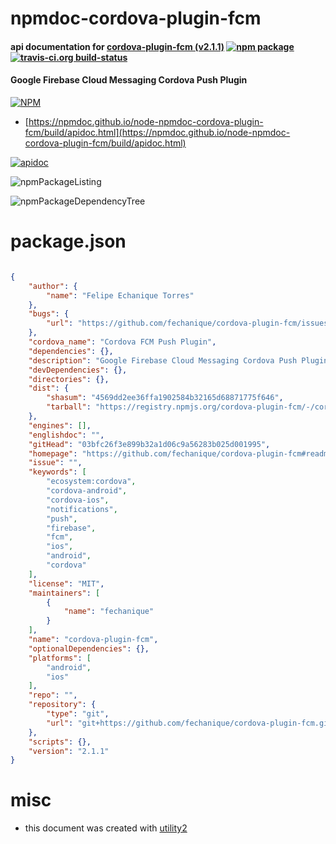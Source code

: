 # npmdoc-cordova-plugin-fcm

#### api documentation for  [cordova-plugin-fcm (v2.1.1)](https://github.com/fechanique/cordova-plugin-fcm#readme)  [![npm package](https://img.shields.io/npm/v/npmdoc-cordova-plugin-fcm.svg?style=flat-square)](https://www.npmjs.org/package/npmdoc-cordova-plugin-fcm) [![travis-ci.org build-status](https://api.travis-ci.org/npmdoc/node-npmdoc-cordova-plugin-fcm.svg)](https://travis-ci.org/npmdoc/node-npmdoc-cordova-plugin-fcm)

#### Google Firebase Cloud Messaging Cordova Push Plugin

[![NPM](https://nodei.co/npm/cordova-plugin-fcm.png?downloads=true&downloadRank=true&stars=true)](https://www.npmjs.com/package/cordova-plugin-fcm)

- [https://npmdoc.github.io/node-npmdoc-cordova-plugin-fcm/build/apidoc.html](https://npmdoc.github.io/node-npmdoc-cordova-plugin-fcm/build/apidoc.html)

[![apidoc](https://npmdoc.github.io/node-npmdoc-cordova-plugin-fcm/build/screenCapture.buildCi.browser.%252Ftmp%252Fbuild%252Fapidoc.html.png)](https://npmdoc.github.io/node-npmdoc-cordova-plugin-fcm/build/apidoc.html)

![npmPackageListing](https://npmdoc.github.io/node-npmdoc-cordova-plugin-fcm/build/screenCapture.npmPackageListing.svg)

![npmPackageDependencyTree](https://npmdoc.github.io/node-npmdoc-cordova-plugin-fcm/build/screenCapture.npmPackageDependencyTree.svg)



# package.json

```json

{
    "author": {
        "name": "Felipe Echanique Torres"
    },
    "bugs": {
        "url": "https://github.com/fechanique/cordova-plugin-fcm/issues"
    },
    "cordova_name": "Cordova FCM Push Plugin",
    "dependencies": {},
    "description": "Google Firebase Cloud Messaging Cordova Push Plugin",
    "devDependencies": {},
    "directories": {},
    "dist": {
        "shasum": "4569dd2ee36ffa1902584b32165d68871775f646",
        "tarball": "https://registry.npmjs.org/cordova-plugin-fcm/-/cordova-plugin-fcm-2.1.1.tgz"
    },
    "engines": [],
    "englishdoc": "",
    "gitHead": "03bfc26f3e899b32a1d06c9a56283b025d001995",
    "homepage": "https://github.com/fechanique/cordova-plugin-fcm#readme",
    "issue": "",
    "keywords": [
        "ecosystem:cordova",
        "cordova-android",
        "cordova-ios",
        "notifications",
        "push",
        "firebase",
        "fcm",
        "ios",
        "android",
        "cordova"
    ],
    "license": "MIT",
    "maintainers": [
        {
            "name": "fechanique"
        }
    ],
    "name": "cordova-plugin-fcm",
    "optionalDependencies": {},
    "platforms": [
        "android",
        "ios"
    ],
    "repo": "",
    "repository": {
        "type": "git",
        "url": "git+https://github.com/fechanique/cordova-plugin-fcm.git"
    },
    "scripts": {},
    "version": "2.1.1"
}
```



# misc
- this document was created with [utility2](https://github.com/kaizhu256/node-utility2)
